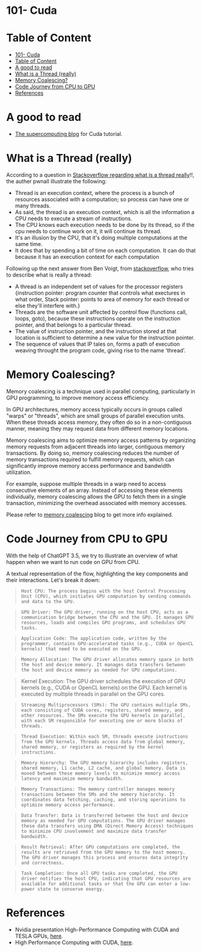 # 101- Cuda

# Table of Content
- [101- Cuda](#101--cuda)
- [Table of Content](#table-of-content)
- [A good to read](#a-good-to-read)
- [What is a Thread (really)](#what-is-a-thread-really)
- [Memory Coalescing?](#memory-coalescing)
- [Code Journey from CPU to GPU](#code-journey-from-cpu-to-gpu)
- [References](#references)

# A good to read
- [The supercomputing blog](http://supercomputingblog.com/cuda-tutorials/) for Cuda tutorial.

# What is a Thread (really)
According to a question in [Stackoverflow regarding what is a thread really](https://stackoverflow.com/a/5201906)!!, the auther pwnall illustrate the following:
- Thread is an execution context, where the process is a bunch of resources associated with a computation; so process can have one or many threads.
- As said, the thread is an execution context, which is all the information a CPU needs to execute a stream of instructions.
- The CPU knows each execution needs to be done by its thread, so if the cpu needs to continue work on it, it will continue its thread.
- It's an illusion by the CPU, that it's doing multiple computations at the same time.
- It does that by spending a bit of time on each computation. It can do that because it has an execution context for each computation

Following up the next answer from Ben Voigt, from [stackoverflow](https://stackoverflow.com/a/5201879), who tries to describe what is really a thread:
- A thread is an independent set of values for the processor registers {instruction pointer: program counter that controls what exectures in what order, Stack pointer: points to area of memory for each thread or else they'll interfere with.}
- Threads are the software unit affected by control flow (functions call, loops, goto), because these instructions operate on the instruction pointer, and that belongs to a particular thread.
- The value of instruction pointer, and the instruction stored at that location is sufficient to determine a new value for the instruction pointer.
- The sequence of values that IP tales on, forms a path of execution weaving throught the program code, giving rise to the name 'thread'.

# Memory Coalescing?
Memory coalescing is a technique used in parallel computing, particularly in GPU programming, to improve memory access efficiency.

In GPU architectures, memory access typically occurs in groups called "warps" or "threads", which are small groups of parallel execution units. When these threads access memory, they often do so in a non-contiguous manner, meaning they may request data from different memory locations.

Memory coalescing aims to optimize memory access patterns by organizing memory requests from adjacent threads into larger, contiguous memory transactions. By doing so, memory coalescing reduces the number of memory transactions required to fulfill memory requests, which can significantly improve memory access performance and bandwidth utilization.

For example, suppose multiple threads in a warp need to access consecutive elements of an array. Instead of accessing these elements individually, memory coalescing allows the GPU to fetch them in a single transaction, minimizing the overhead associated with memory accesses.

Please refer to [memory coalescing](https://github.com/AhmedYousriSobhi/aCupOfTea/blob/main/programming/operatingSystem/memoryCoalescing.md) blog to get more info explained.

# Code Journey from CPU to GPU
With the help of ChatGPT 3.5, we try to illustrate an overview of what happen when we want to run code on GPU from CPU. 

A textual representation of the flow, highlighting the key components and their interactions. Let's break it down:

>     Host CPU: The process begins with the host Central Processing Unit (CPU), which initiates GPU computation by sending commands and data to the GPU.

>     GPU Driver: The GPU driver, running on the host CPU, acts as a communication bridge between the CPU and the GPU. It manages GPU resources, loads and compiles GPU programs, and schedules GPU tasks.

>     Application Code: The application code, written by the programmer, contains GPU-accelerated tasks (e.g., CUDA or OpenCL kernels) that need to be executed on the GPU.

>     Memory Allocation: The GPU driver allocates memory space in both the host and device memory. It manages data transfers between the host and device memory as needed for GPU computations.

>  Kernel Execution: The GPU driver schedules the execution of GPU kernels (e.g., CUDA or OpenCL kernels) on the GPU. Each kernel is executed by multiple threads in parallel on the GPU cores.

>     Streaming Multiprocessors (SMs): The GPU contains multiple SMs, each consisting of CUDA cores, registers, shared memory, and other resources. The SMs execute the GPU kernels in parallel, with each SM responsible for executing one or more blocks of threads.

>     Thread Execution: Within each SM, threads execute instructions from the GPU kernels. Threads access data from global memory, shared memory, or registers as required by the kernel instructions.

>     Memory Hierarchy: The GPU memory hierarchy includes registers, shared memory, L1 cache, L2 cache, and global memory. Data is moved between these memory levels to minimize memory access latency and maximize memory bandwidth.

>     Memory Transactions: The memory controller manages memory transactions between the SMs and the memory hierarchy. It coordinates data fetching, caching, and storing operations to optimize memory access performance.

>     Data Transfer: Data is transferred between the host and device memory as needed for GPU computations. The GPU driver manages these data transfers using DMA (Direct Memory Access) techniques to minimize CPU involvement and maximize data transfer bandwidth.

>     Result Retrieval: After GPU computations are completed, the results are retrieved from the GPU memory to the host memory. The GPU driver manages this process and ensures data integrity and correctness.

>     Task Completion: Once all GPU tasks are completed, the GPU driver notifies the host CPU, indicating that GPU resources are available for additional tasks or that the GPU can enter a low-power state to conserve energy.

# References
- Nvidia presentation High-Performance Computing with CUDA and TESLA GPUs, [here](https://intranet.birmingham.ac.uk/it/teams/infrastructure/research/bear/documents/public/CUDA-2013-07-31/CUDA-Tutorial.pdf).
- High Performance Computing with CUDA, [here](https://www.nvidia.com/content/PDF/isc-2011/Bradley2.pdf).

